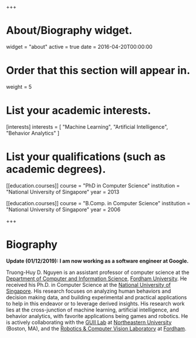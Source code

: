 +++
# About/Biography widget.
widget = "about"
active = true
date = 2016-04-20T00:00:00

# Order that this section will appear in.
weight = 5

# List your academic interests.
[interests]
  interests = [
    "Machine Learning",
    "Artificial Intelligence",
    "Behavior Analytics"
  ]

# List your qualifications (such as academic degrees).
[[education.courses]]
  course = "PhD in Computer Science"
  institution = "National University of Singapore"
  year = 2013

[[education.courses]]
  course = "B.Comp. in Computer Science"
  institution = "National University of Singapore"
  year = 2006
 
+++

# Biography

**Update (01/12/2019): I am now working as a software engineer at Google.**

Truong-Huy D. Nguyen is an assistant professor of computer science at the [Department of Computer and Information Science](https://www.fordham.edu/info/20344/computer_and_information_science), [Fordham University](https://www.fordham.edu/). He received his Ph.D. in Computer Science at the [National University of Singapore](http://nus.edu.sg/). His research focuses on analyzing human behaviors and decision making data, and building experimental and practical applications to help in this endeavor or to leverage derived insights. His research work lies at the cross-junction of machine learning, artificial intelligence, and behavior analytics, with favorite applications being games and robotics. He is actively collaborating with the [GUII Lab](https://web.northeastern.edu/guii/) at [Northeastern University](http://www.northeastern.edu/) (Boston, MA), and the [Robotics & Computer Vision Laboratory](http://storm.cis.fordham.edu/~lyons/rcvlab) at [Fordham](http://www.fordham.edu/). 

